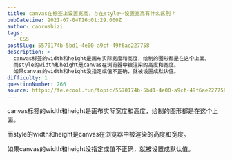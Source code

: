 ```yaml
---
title: canvas在标签上设置宽高，与在style中设置宽高有什么区别？
pubDatetime: 2021-07-04T16:01:29.000Z
author: caorushizi
tags:
  - CSS
postSlug: 5570174b-5bd1-4e00-a9cf-49f6ae227758
description: >-
  canvas标签的width和height是画布实际宽度和高度，绘制的图形都是在这个上面。
  而style的width和height是canvas在浏览器中被渲染的高度和宽度。
  如果canvas的width和height没指定或值不正确，就被设置成默认值。
difficulty: 1
questionNumber: 266
source: https://fe.ecool.fun/topic/5570174b-5bd1-4e00-a9cf-49f6ae227758
---
```


canvas标签的width和height是画布实际宽度和高度，绘制的图形都是在这个上面。

而style的width和height是canvas在浏览器中被渲染的高度和宽度。

如果canvas的width和height没指定或值不正确，就被设置成默认值。
